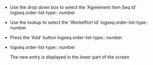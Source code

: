 - Use the drop down box to select the 'Agreement Item Seq Id'
  logseq.order-list-type:: number
- Use the lookup to select the 'Workeffort Id'
  logseq.order-list-type:: number
- Press the 'Add' button
  logseq.order-list-type:: number
- logseq.order-list-type:: number
  
  The new entry is displayed in the lower part of the screen
